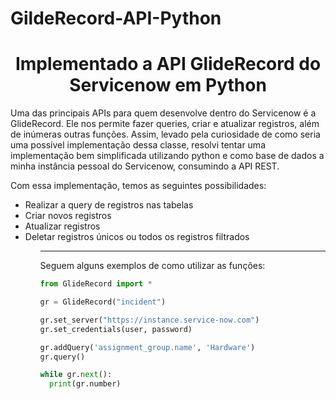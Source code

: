# GildeRecord-API-Python
<h1 align="center"> Implementado a API GlideRecord do Servicenow em Python </h1>

<p>
 Uma das principais APIs para quem desenvolve dentro do Servicenow é a GlideRecord. Ele nos permite fazer queries, criar e atualizar registros, além de inúmeras outras funções. Assim, levado pela curiosidade de como seria uma possível implementação dessa classe, resolvi tentar uma implementação bem simplificada utilizando python e como base de dados a minha instância pessoal do Servicenow, consumindo a API REST.
 
 Com essa implementação, temos as seguintes possibilidades:
 <ul>
  <li>Realizar a query de registros nas tabelas</li>
  <li>Criar novos registros</li>
  <li>Atualizar registros</li>
  <li>Deletar registros únicos ou todos os registros filtrados</li>
 <ul>
  
  <hr></hr>
  
  <p> Seguem alguns exemplos de como utilizar as funções: </p>
  
  ```python
from GlideRecord import *

gr = GlideRecord("incident")

gr.set_server("https://instance.service-now.com")
gr.set_credentials(user, password)

gr.addQuery('assignment_group.name', 'Hardware')
gr.query()

while gr.next():
    print(gr.number)

  ```
  
 </p>
